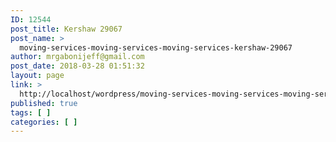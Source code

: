 ```yaml
---
ID: 12544
post_title: Kershaw 29067
post_name: >
  moving-services-moving-services-moving-services-kershaw-29067
author: mrgabonijeff@gmail.com
post_date: 2018-03-28 01:51:32
layout: page
link: >
  http://localhost/wordpress/moving-services-moving-services-moving-services-kershaw-29067/
published: true
tags: [ ]
categories: [ ]
---
```

